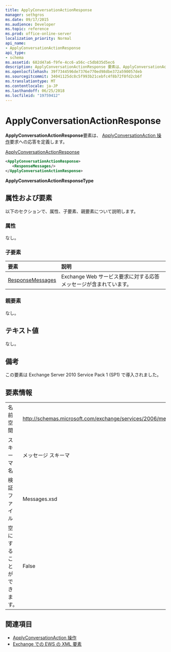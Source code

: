 ```yaml
---
title: ApplyConversationActionResponse
manager: sethgros
ms.date: 09/17/2015
ms.audience: Developer
ms.topic: reference
ms.prod: office-online-server
localization_priority: Normal
api_name:
- ApplyConversationActionResponse
api_type:
- schema
ms.assetid: 682d47a6-f9fe-4cc6-a56c-c5db835d5ec6
description: ApplyConversationActionResponse 要素は、ApplyConversationAction の操作要求に対する応答を定義します。
ms.openlocfilehash: 39f7344596de7376e770ed98dbe372a590057deb
ms.sourcegitcommit: 34041125dc8c5f993b21cebfc4f8b72f0fd2cb6f
ms.translationtype: MT
ms.contentlocale: ja-JP
ms.lasthandoff: 06/25/2018
ms.locfileid: "19759412"
---
```

# <a name="applyconversationactionresponse"></a>ApplyConversationActionResponse

**ApplyConversationActionResponse**要素は、 [ApplyConversationAction 操作](applyconversationaction-operation.md)要求への応答を定義します。 
  
[ApplyConversationActionResponse](applyconversationactionresponse.md)
  
```XML
<ApplyConversationActionResponse>
   <ResponseMessages/>
</ApplyConversationActionResponse>
```

 **ApplyConversationActionResponseType**
## <a name="attributes-and-elements"></a>属性および要素

以下のセクションで、属性、子要素、親要素について説明します。
  
### <a name="attributes"></a>属性

なし。
  
### <a name="child-elements"></a>子要素

|**要素**|**説明**|
|:-----|:-----|
|[ResponseMessages](responsemessages.md) <br/> |Exchange Web サービス要求に対する応答メッセージが含まれています。  <br/> |
   
### <a name="parent-elements"></a>親要素

なし。
  
## <a name="text-value"></a>テキスト値

なし。
  
## <a name="remarks"></a>備考

この要素は Exchange Server 2010 Service Pack 1 (SP1) で導入されました。
  
## <a name="element-information"></a>要素情報

|||
|:-----|:-----|
|名前空間  <br/> |http://schemas.microsoft.com/exchange/services/2006/messages  <br/> |
|スキーマ名  <br/> |メッセージ スキーマ  <br/> |
|検証ファイル  <br/> |Messages.xsd  <br/> |
|空にすることができます。  <br/> |False  <br/> |
   
## <a name="see-also"></a>関連項目

- [ApplyConversationAction 操作](applyconversationaction-operation.md)
- [Exchange での EWS の XML 要素](ews-xml-elements-in-exchange.md)

